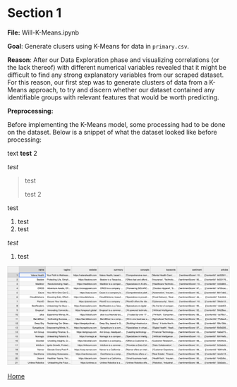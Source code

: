 # Section 1

**File:** Will-K-Means.ipynb

**Goal**: Generate clusers using K-Means for data in `primary.csv`.

**Reason**: After our Data Exploration phase and visualizing correlations (or the lack thereof) with different numerical variables revealed that it might be difficult to find any strong explanatory variables from our scraped dataset. For this reason, our first step was to generate clusters of data from a K-Means approach, to try and discern whether our dataset contained any identifiable groups with relevant features that would be worth predicting.

**Preprocessing:**

Before implementing the K-Means model, some processing had to be done on the dataset. Below is a snippet of what the dataset looked like before processing:





text **test** 2

*test*

> test
>
> test 2

test

1. test
2. test

_test_

1. test

![Profiles](visualizations/profiles.png)

<a href="https://wihi1131.github.io/Data-Mining-Project/">Home</a>
